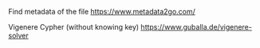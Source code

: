 Find metadata of the file
https://www.metadata2go.com/

Vigenere Cypher (without knowing key)
https://www.guballa.de/vigenere-solver